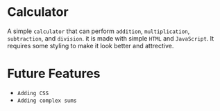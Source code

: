 # Calculator
A simple `calculator` that can perform `addition`, `multiplication`, `subtraction`, and `division`. it is made with simple `HTML` and `JavaScript`. It requires some styling to make it look better and attrective.


# Future Features
- `Adding CSS`
- `Adding complex sums`


